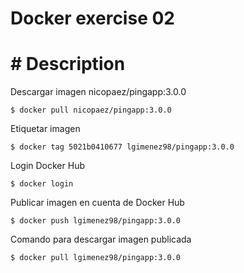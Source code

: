 # Docker exercise 02

# # Description
 Descargar imagen nicopaez/pingapp:3.0.0
```
$ docker pull nicopaez/pingapp:3.0.0

```

Etiquetar imagen
```
$ docker tag 5021b0410677 lgimenez98/pingapp:3.0.0

```

Login Docker Hub
```
$ docker login
```
Publicar imagen en cuenta de Docker Hub
```
$ docker push lgimenez98/pingapp:3.0.0
```
Comando para descargar imagen publicada
```
$ docker pull lgimenez98/pingapp:3.0.0
```
